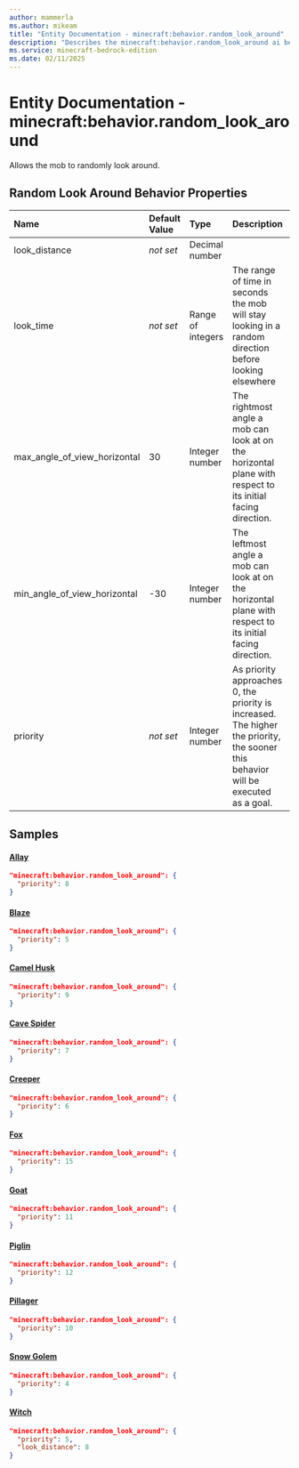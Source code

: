 ```yaml
---
author: mammerla
ms.author: mikeam
title: "Entity Documentation - minecraft:behavior.random_look_around"
description: "Describes the minecraft:behavior.random_look_around ai behavior component"
ms.service: minecraft-bedrock-edition
ms.date: 02/11/2025 
---
```


# Entity Documentation - minecraft:behavior.random_look_around

Allows the mob to randomly look around.


## Random Look Around Behavior Properties

|Name       |Default Value |Type |Description |Example Values |
|:----------|:-------------|:----|:-----------|:------------- |
| look_distance | *not set* | Decimal number |  | Witch: `8` | 
| look_time | *not set* | Range of integers | The range of time in seconds the mob will stay looking in a random direction before looking elsewhere |  | 
| max_angle_of_view_horizontal | 30 | Integer number | The rightmost angle a mob can look at on the horizontal plane with respect to its initial facing direction. |  | 
| min_angle_of_view_horizontal | -30 | Integer number | The leftmost angle a mob can look at on the horizontal plane with respect to its initial facing direction. |  | 
| priority | *not set* | Integer number | As priority approaches 0, the priority is increased. The higher the priority, the sooner this behavior will be executed as a goal. | Allay: `8`, Blaze: `5`, Camel Husk: `9` | 

## Samples

#### [Allay](https://github.com/Mojang/bedrock-samples/tree/preview/behavior_pack/entities/allay.json)


```json
"minecraft:behavior.random_look_around": {
  "priority": 8
}
```

#### [Blaze](https://github.com/Mojang/bedrock-samples/tree/preview/behavior_pack/entities/blaze.json)


```json
"minecraft:behavior.random_look_around": {
  "priority": 5
}
```

#### [Camel Husk](https://github.com/Mojang/bedrock-samples/tree/preview/behavior_pack/entities/camel_husk.json)


```json
"minecraft:behavior.random_look_around": {
  "priority": 9
}
```

#### [Cave Spider](https://github.com/Mojang/bedrock-samples/tree/preview/behavior_pack/entities/cave_spider.json)


```json
"minecraft:behavior.random_look_around": {
  "priority": 7
}
```

#### [Creeper](https://github.com/Mojang/bedrock-samples/tree/preview/behavior_pack/entities/creeper.json)


```json
"minecraft:behavior.random_look_around": {
  "priority": 6
}
```

#### [Fox](https://github.com/Mojang/bedrock-samples/tree/preview/behavior_pack/entities/fox.json)


```json
"minecraft:behavior.random_look_around": {
  "priority": 15
}
```

#### [Goat](https://github.com/Mojang/bedrock-samples/tree/preview/behavior_pack/entities/goat.json)


```json
"minecraft:behavior.random_look_around": {
  "priority": 11
}
```

#### [Piglin](https://github.com/Mojang/bedrock-samples/tree/preview/behavior_pack/entities/piglin.json)


```json
"minecraft:behavior.random_look_around": {
  "priority": 12
}
```

#### [Pillager](https://github.com/Mojang/bedrock-samples/tree/preview/behavior_pack/entities/pillager.json)


```json
"minecraft:behavior.random_look_around": {
  "priority": 10
}
```

#### [Snow Golem](https://github.com/Mojang/bedrock-samples/tree/preview/behavior_pack/entities/snow_golem.json)


```json
"minecraft:behavior.random_look_around": {
  "priority": 4
}
```

#### [Witch](https://github.com/Mojang/bedrock-samples/tree/preview/behavior_pack/entities/witch.json)


```json
"minecraft:behavior.random_look_around": {
  "priority": 5,
  "look_distance": 8
}
```
